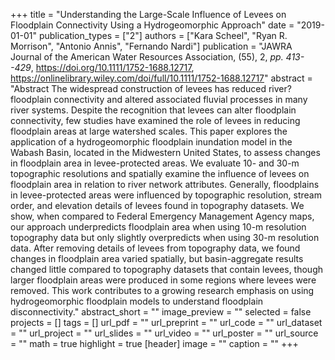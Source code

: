 +++
title = "Understanding the Large-Scale Influence of Levees on Floodplain Connectivity Using a Hydrogeomorphic Approach"
date = "2019-01-01"
publication_types = ["2"]
authors = ["Kara Scheel", "Ryan R. Morrison", "Antonio Annis", "Fernando Nardi"]
publication = "JAWRA Journal of the American Water Resources Association, (55), 2, _pp. 413--429_, https://doi.org/10.1111/1752-1688.12717, https://onlinelibrary.wiley.com/doi/full/10.1111/1752-1688.12717"
abstract = "Abstract The widespread construction of levees has reduced river?floodplain connectivity and altered associated fluvial processes in many river systems. Despite the recognition that levees can alter floodplain connectivity, few studies have examined the role of levees in reducing floodplain areas at large watershed scales. This paper explores the application of a hydrogeomorphic floodplain inundation model in the Wabash Basin, located in the Midwestern United States, to assess changes in floodplain area in levee-protected areas. We evaluate 10- and 30-m topographic resolutions and spatially examine the influence of levees on floodplain area in relation to river network attributes. Generally, floodplains in levee-protected areas were influenced by topographic resolution, stream order, and elevation details of levees found in topography datasets. We show, when compared to Federal Emergency Management Agency maps, our approach underpredicts floodplain area when using 10-m resolution topography data but only slightly overpredicts when using 30-m resolution data. After removing details of levees from topography data, we found changes in floodplain area varied spatially, but basin-aggregate results changed little compared to topography datasets that contain levees, though larger floodplain areas were produced in some regions where levees were removed. This work contributes to a growing research emphasis on using hydrogeomorphic floodplain models to understand floodplain disconnectivity."
abstract_short = ""
image_preview = ""
selected = false
projects = []
tags = []
url_pdf = ""
url_preprint = ""
url_code = ""
url_dataset = ""
url_project = ""
url_slides = ""
url_video = ""
url_poster = ""
url_source = ""
math = true
highlight = true
[header]
image = ""
caption = ""
+++
